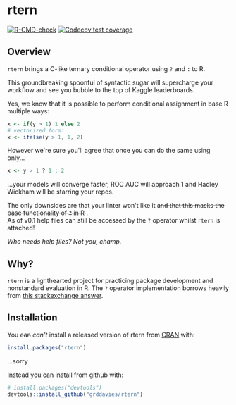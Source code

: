 # rtern

<!-- badges: start -->

[![R-CMD-check](https://github.com/hedscan/rtern/workflows/R-CMD-check/badge.svg)](https://github.com/hedscan/rtern/actions)
[![Codecov test coverage](https://codecov.io/gh/hedscan/rtern/branch/master/graph/badge.svg)](https://codecov.io/gh/hedscan/rtern?branch=master)

<!-- badges: end -->

## Overview

`rtern` brings a C-like ternary conditional operator using `?` and `:` to R.

This groundbreaking spoonful of syntactic sugar will supercharge your workflow and see you bubble to the top of Kaggle leaderboards.

Yes, we know that it is possible to perform conditional assignment in base R multiple ways:

```r
x <- if(y > 1) 1 else 2
# vectorized form:
x <- ifelse(y > 1, 1, 2)
```

However we're sure you'll agree that once you can do the same using only...

```r
x <- y > 1 ? 1 : 2
```

...your models will converge faster, ROC AUC will approach 1 and Hadley Wickham will be starring your repos.

The only downsides are that your linter won't like it <s> and that this masks the base functionality of `?` in R </s>.  
 As of v0.1 help files can still be accessed by the `?` operator whilst `rtern` is attached!

_Who needs help files? Not you, champ._

## Why?

`rtern` is a lighthearted project for practicing package development and nonstandard evaluation in R. The `?` operator implementation borrows heavily from [this stackexchange answer](https://stackoverflow.com/a/8790269).

## Installation

You <s>can</s> _can't_ install a released version of rtern from [CRAN](https://CRAN.R-project.org) with:

```r
install.packages("rtern")
```

...sorry

Instead you can install from github with:

```r
# install.packages("devtools")
devtools::install_github("grddavies/rtern")
```
